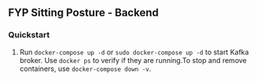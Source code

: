 ## FYP Sitting Posture - Backend

### Quickstart

1. Run `docker-compose up -d` or `sudo docker-compose up -d` to start Kafka broker. Use `docker ps` to verify if they are running.To stop and remove containers, use `docker-compose down -v`.